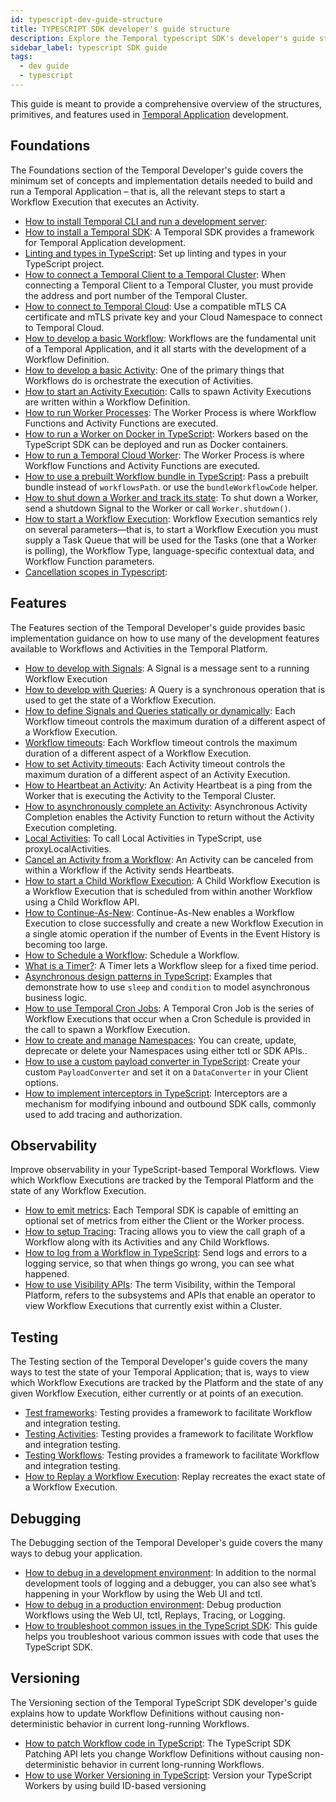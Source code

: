 ```yaml
---
id: typescript-dev-guide-structure
title: TYPESCRIPT SDK developer's guide structure
description: Explore the Temporal typescript SDK's developer's guide structure.
sidebar_label: typescript SDK guide
tags:
  - dev guide
  - typescript
---
```


This guide is meant to provide a comprehensive overview of the structures, primitives, and features used in [Temporal Application](/temporal#temporal-application) development.

## Foundations

The Foundations section of the Temporal Developer's guide covers the minimum set of concepts and implementation details needed to build and run a Temporal Application – that is, all the relevant steps to start a Workflow Execution that executes an Activity.

- [How to install Temporal CLI and run a development server](/self-hosted/how-to-install-temporal-cli):
- [How to install a Temporal SDK](/typescript/add-sdk): A Temporal SDK provides a framework for Temporal Application development.
- [Linting and types in TypeScript](/typescript/linting-and-types): Set up linting and types in your TypeScript project.
- [How to connect a Temporal Client to a Temporal Cluster](/typescript/connect-to-a-dev-cluster): When connecting a Temporal Client to a Temporal Cluster, you must provide the address and port number of the Temporal Cluster.
- [How to connect to Temporal Cloud](/typescript/connect-to-temporal-cloud): Use a compatible mTLS CA certificate and mTLS private key and your Cloud Namespace to connect to Temporal Cloud.
- [How to develop a basic Workflow](/typescript/developing-workflows): Workflows are the fundamental unit of a Temporal Application, and it all starts with the development of a Workflow Definition.
- [How to develop a basic Activity](/typescript/developing-activities): One of the primary things that Workflows do is orchestrate the execution of Activities.
- [How to start an Activity Execution](/typescript/spawning-activities): Calls to spawn Activity Executions are written within a Workflow Definition.
- [How to run Worker Processes](/typescript/run-a-dev-worker): The Worker Process is where Workflow Functions and Activity Functions are executed.
- [How to run a Worker on Docker in TypeScript](/typescript/how-to-run-a-worker-on-docker): Workers based on the TypeScript SDK can be deployed and run as Docker containers.
- [How to run a Temporal Cloud Worker](/typescript/run-a-temporal-cloud-worker): The Worker Process is where Workflow Functions and Activity Functions are executed.
- [How to use a prebuilt Workflow bundle in TypeScript](/typescript/how-to-use-a-prebuilt-workflow-bundle-in-typescript): Pass a prebuilt bundle instead of `workflowsPath`. or use the `bundleWorkflowCode` helper.
- [How to shut down a Worker and track its state](/typescript/how-to-shut-down-a-worker): To shut down a Worker, send a shutdown Signal to the Worker or call `Worker.shutdown()`.
- [How to start a Workflow Execution](/typescript/spawning-workflows): Workflow Execution semantics rely on several parameters—that is, to start a Workflow Execution you must supply a Task Queue that will be used for the Tasks (one that a Worker is polling), the Workflow Type, language-specific contextual data, and Workflow Function parameters.
- [Cancellation scopes in Typescript](/typescript/cancellation-scopes):

## Features

The Features section of the Temporal Developer's guide provides basic implementation guidance on how to use many of the development features available to Workflows and Activities in the Temporal Platform.

- [How to develop with Signals](/typescript/signals): A Signal is a message sent to a running Workflow Execution
- [How to develop with Queries](/typescript/queries): A Query is a synchronous operation that is used to get the state of a Workflow Execution.
- [How to define Signals and Queries statically or dynamically](/typescript/how-to-define-signals-and-queries-statically-or-dynamically): Each Workflow timeout controls the maximum duration of a different aspect of a Workflow Execution.
- [Workflow timeouts](/typescript/workflow-timeouts): Each Workflow timeout controls the maximum duration of a different aspect of a Workflow Execution.
- [How to set Activity timeouts](/typescript/activity-timeouts): Each Activity timeout controls the maximum duration of a different aspect of an Activity Execution.
- [How to Heartbeat an Activity](/typescript/activity-heartbeats): An Activity Heartbeat is a ping from the Worker that is executing the Activity to the Temporal Cluster.
- [How to asynchronously complete an Activity](/typescript/async-activity-completion): Asynchronous Activity Completion enables the Activity Function to return without the Activity Execution completing.
- [Local Activities](/typescript/local-activities): To call Local Activities in TypeScript, use proxyLocalActivities.
- [Cancel an Activity from a Workflow](/typescript/cancel-activity): An Activity can be canceled from within a Workflow if the Activity sends Heartbeats.
- [How to start a Child Workflow Execution](/typescript/child-workflows): A Child Workflow Execution is a Workflow Execution that is scheduled from within another Workflow using a Child Workflow API.
- [How to Continue-As-New](/typescript/continue-as-new): Continue-As-New enables a Workflow Execution to close successfully and create a new Workflow Execution in a single atomic operation if the number of Events in the Event History is becoming too large.
- [How to Schedule a Workflow](/typescript/schedules): Schedule a Workflow.
- [What is a Timer?](/typescript/timers): A Timer lets a Workflow sleep for a fixed time period.
- [Asynchronous design patterns in TypeScript](/typescript/async-design-patterns): Examples that demonstrate how to use `sleep` and `condition` to model asynchronous business logic.
- [How to use Temporal Cron Jobs](/typescript/cron-jobs): A Temporal Cron Job is the series of Workflow Executions that occur when a Cron Schedule is provided in the call to spawn a Workflow Execution.
- [How to create and manage Namespaces](/typescript/namespaces): You can create, update, deprecate or delete your Namespaces using either tctl or SDK APIs..
- [How to use a custom payload converter in TypeScript](/typescript/how-to-use-a-custom-payload-converter-in-typescript): Create your custom `PayloadConverter` and set it on a `DataConverter` in your Client options.
- [How to implement interceptors in TypeScript](/typescript/how-to-implement-interceptors-in-typescript): Interceptors are a mechanism for modifying inbound and outbound SDK calls, commonly used to add tracing and authorization.

## Observability

Improve observability in your TypeScript-based Temporal Workflows. View which Workflow Executions are tracked by the Temporal Platform and the state of any Workflow Execution.

- [How to emit metrics](/typescript/metrics): Each Temporal SDK is capable of emitting an optional set of metrics from either the Client or the Worker process.
- [How to setup Tracing](/typescript/tracing): Tracing allows you to view the call graph of a Workflow along with its Activities and any Child Workflows.
- [How to log from a Workflow in TypeScript](/typescript/how-to-log-from-a-workflow-in-typescript): Send logs and errors to a logging service, so that when things go wrong, you can see what happened.
- [How to use Visibility APIs](/typescript/visibility): The term Visibility, within the Temporal Platform, refers to the subsystems and APIs that enable an operator to view Workflow Executions that currently exist within a Cluster.

## Testing

The Testing section of the Temporal Developer's guide covers the many ways to test the state of your Temporal Application; that is, ways to view which Workflow Executions are tracked by the Platform and the state of any given Workflow Execution, either currently or at points of an execution.

- [Test frameworks](/typescript/testing-frameworks): Testing provides a framework to facilitate Workflow and integration testing.
- [Testing Activities](/typescript/testing-activities): Testing provides a framework to facilitate Workflow and integration testing.
- [Testing Workflows](/typescript/testing-workflows): Testing provides a framework to facilitate Workflow and integration testing.
- [How to Replay a Workflow Execution](/typescript/replays): Replay recreates the exact state of a Workflow Execution.

## Debugging

The Debugging section of the Temporal Developer's guide covers the many ways to debug your application.

- [How to debug in a development environment](/typescript/debug-environment-development): In addition to the normal development tools of logging and a debugger, you can also see what’s happening in your Workflow by using the Web UI and tctl.
- [How to debug in a production environment](/typescript/debug-environment-production): Debug production Workflows using the Web UI, tctl, Replays, Tracing, or Logging.
- [How to troubleshoot common issues in the TypeScript SDK](/typescript/troubleshoot-issues): This guide helps you troubleshoot various common issues with code that uses the TypeScript SDK.

## Versioning

The Versioning section of the Temporal TypeScript SDK developer's guide explains how to update Workflow Definitions without causing non-deterministic behavior in current long-running Workflows.

- [How to patch Workflow code in TypeScript](/typescript/patching): The TypeScript SDK Patching API lets you change Workflow Definitions without causing non-deterministic behavior in current long-running Workflows.
- [How to use Worker Versioning in TypeScript](/typescript/how-to-use-worker-versioning-in-typescript): Version your TypeScript Workers by using build ID-based versioning
